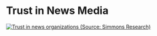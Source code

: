 # Trust in News Media
<div class='tableauPlaceholder' id='viz1675282392019'
     style='position: relative'><noscript><a href='#'><img alt='Trust in news organizations (Source: Simmons Research)' src='https:&#47;&#47;public.tableau.com&#47;static&#47;images&#47;Ne&#47;Newsmediatrustlevels&#47;Sheet1&#47;1_rss.png' style='border: none' /></a></noscript><object class='tableauViz'  
     style='display:none;'><param name='host_url' value='https%3A%2F%2Fpublic.tableau.com%2F' /> <param name='embed_code_version' value='3' /> <param name='site_root' value='' /><param name='name' value='Newsmediatrustlevels&#47;Sheet1' /><param name='tabs' value='no' /><param name='toolbar' value='yes' /><param name='static_image' 
value='https:&#47;&#47;public.tableau.com&#47;static&#47;images&#47;Ne&#47;Newsmediatrustlevels&#47;Sheet1&#47;1.png' /> <param name='animate_transition' value='yes' /><param name='display_static_image' value='yes' /><param name='display_spinner' value='yes' /><param name='display_overlay' value='yes' /><param name='display_count' value='yes' /><param name='language' value='en-US' /><param name='filter' value='publish=yes' /></object></div>               <script type='text/javascript'>
var divElement = document.getElementById('viz1675282392019');
var vizElement = divElement.getElementsByTagName('object')[0]; 
vizElement.style.width='100%';vizElement.style.height=(divElement.offsetWidth*0.75)+'px'; 
var scriptElement = document.createElement('script');                    
scriptElement.src = 'https://public.tableau.com/javascripts/api/viz_v1.js'; 
     vizElement.parentNode.insertBefore(scriptElement, vizElement);
</script>
